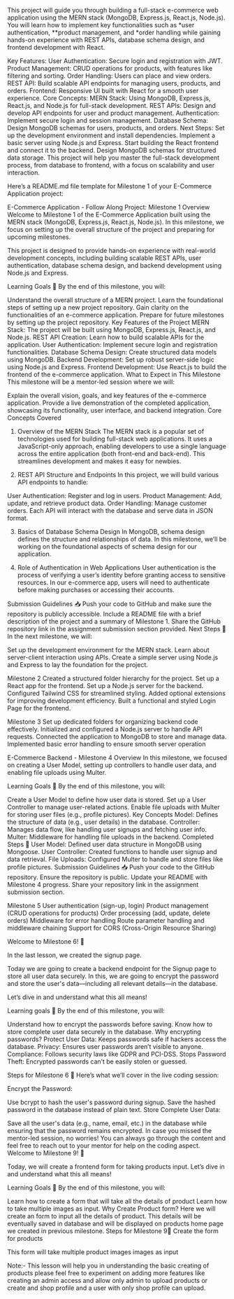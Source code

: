 This project will guide you through building a full-stack e-commerce web application using the MERN stack (MongoDB, Express.js, React.js, Node.js). You will learn how to implement key functionalities such as *user authentication, **product management, and *order handling while gaining hands-on experience with REST APIs, database schema design, and frontend development with React.

Key Features:
User Authentication: Secure login and registration with JWT.
Product Management: CRUD operations for products, with features like filtering and sorting.
Order Handling: Users can place and view orders.
REST API: Build scalable API endpoints for managing users, products, and orders.
Frontend: Responsive UI built with React for a smooth user experience.
Core Concepts:
MERN Stack: Using MongoDB, Express.js, React.js, and Node.js for full-stack development.
REST APIs: Design and develop API endpoints for user and product management.
Authentication: Implement secure login and session management.
Database Schema: Design MongoDB schemas for users, products, and orders.
Next Steps:
Set up the development environment and install dependencies.
Implement a basic server using Node.js and Express.
Start building the React frontend and connect it to the backend.
Design MongoDB schemas for structured data storage.
This project will help you master the full-stack development process, from database to frontend, with a focus on scalability and user interaction.


Here’s a README.md file template for Milestone 1 of your E-Commerce Application project:

E-Commerce Application - Follow Along Project: Milestone 1
Overview
Welcome to Milestone 1 of the E-Commerce Application built using the MERN stack (MongoDB, Express.js, React.js, Node.js). In this milestone, we focus on setting up the overall structure of the project and preparing for upcoming milestones.

This project is designed to provide hands-on experience with real-world development concepts, including building scalable REST APIs, user authentication, database schema design, and backend development using Node.js and Express.

Learning Goals 🎯
By the end of this milestone, you will:

Understand the overall structure of a MERN project.
Learn the foundational steps of setting up a new project repository.
Gain clarity on the functionalities of an e-commerce application.
Prepare for future milestones by setting up the project repository.
Key Features of the Project
MERN Stack: The project will be built using MongoDB, Express.js, React.js, and Node.js.
REST API Creation: Learn how to build scalable APIs for the application.
User Authentication: Implement secure login and registration functionalities.
Database Schema Design: Create structured data models using MongoDB.
Backend Development: Set up robust server-side logic using Node.js and Express.
Frontend Development: Use React.js to build the frontend of the e-commerce application.
What to Expect in This Milestone
This milestone will be a mentor-led session where we will:

Explain the overall vision, goals, and key features of the e-commerce application.
Provide a live demonstration of the completed application, showcasing its functionality, user interface, and backend integration.
Core Concepts Covered
1. Overview of the MERN Stack
The MERN stack is a popular set of technologies used for building full-stack web applications. It uses a JavaScript-only approach, enabling developers to use a single language across the entire application (both front-end and back-end). This streamlines development and makes it easy for newbies.

2. REST API Structure and Endpoints
In this project, we will build various API endpoints to handle:

User Authentication: Register and log in users.
Product Management: Add, update, and retrieve product data.
Order Handling: Manage customer orders.
Each API will interact with the database and serve data in JSON format.

3. Basics of Database Schema Design
In MongoDB, schema design defines the structure and relationships of data. In this milestone, we’ll be working on the foundational aspects of schema design for our application.

4. Role of Authentication in Web Applications
User authentication is the process of verifying a user’s identity before granting access to sensitive resources. In our e-commerce app, users will need to authenticate before making purchases or accessing their accounts.

Submission Guidelines 📥
Push your code to GitHub and make sure the repository is publicly accessible.
Include a README file with a brief description of the project and a summary of Milestone 1.
Share the GitHub repository link in the assignment submission section provided.
Next Steps 🚀
In the next milestone, we will:

Set up the development environment for the MERN stack.
Learn about server-client interaction using APIs.
Create a simple server using Node.js and Express to lay the foundation for the project.

Milestone 2
Created a structured folder hierarchy for the project.
Set up a React app for the frontend.
Set up a Node.js server for the backend.
Configured Tailwind CSS for streamlined styling.
Added optional extensions for improving development efficiency.
Built a functional and styled Login Page for the frontend.

Milestone 3
Set up dedicated folders for organizing backend code effectively.
Initialized and configured a Node.js server to handle API requests.
Connected the application to MongoDB to store and manage data.
Implemented basic error handling to ensure smooth server operation




E-Commerce Backend - Milestone 4
Overview
In this milestone, we focused on creating a User Model, setting up controllers to handle user data, and enabling file uploads using Multer.

Learning Goals 🎯
By the end of this milestone, you will:

Create a User Model to define how user data is stored.
Set up a User Controller to manage user-related actions.
Enable file uploads with Multer for storing user files (e.g., profile pictures).
Key Concepts
Model: Defines the structure of data (e.g., user details) in the database.
Controller: Manages data flow, like handling user signups and fetching user info.
Multer: Middleware for handling file uploads in the backend.
Completed Steps 📝
User Model: Defined user data structure in MongoDB using Mongoose.
User Controller: Created functions to handle user signup and data retrieval.
File Uploads: Configured Multer to handle and store files like profile pictures.
Submission Guidelines 📥
Push your code to the GitHub repository.
Ensure the repository is public.
Update your README with Milestone 4 progress.
Share your repository link in the assignment submission section.



Milestone 5
User authentication (sign-up, login)
Product management (CRUD operations for products)
Order processing (add, update, delete orders)
Middleware for error handling
Route parameter handling and middleware chaining
Support for CORS (Cross-Origin Resource Sharing)

Welcome to Milestone 6! 🌟

In the last lesson, we created the signup page.

Today we are going to create a backend endpoint for the Signup page to store all user data securely. In this, we are going to encrypt the password and store the user's data—including all relevant details—in the database.

Let’s dive in and understand what this all means!

Learning goals 🎯
By the end of this milestone, you will:

Understand how to encrypt the passwords before saving.
Know how to store complete user data securely in the database.
Why encrypting passwords?
Protect User Data: Keeps passwords safe if hackers access the database.
Privacy: Ensures user passwords aren’t visible to anyone.
Compliance: Follows security laws like GDPR and PCI-DSS.
Stops Password Theft: Encrypted passwords can’t be easily stolen or guessed.

Steps for Milestone 6 📝
Here’s what we’ll cover in the live coding session:

Encrypt the Password:

Use bcrypt to hash the user's password during signup.
Save the hashed password in the database instead of plain text.
Store Complete User Data:

Save all the user's data (e.g., name, email, etc.) in the database while ensuring that the password remains encrypted.
In case you missed the mentor-led session, no worries! You can always go through the content and feel free to reach out to your mentor for help on the coding aspect.
Welcome to Milestone 9! 🌟

Today, we will create a frontend form for taking products input. Let’s dive in and understand what this all means!

Learning Goals 🎯
By the end of this milestone, you will:

Learn how to create a form that will take all the details of product
Learn how to take multiple images as input.
Why Create Product form?
Here we will create an form to input all the details of product.
This details will be eventually saved in database and will be displayed on products home page we created in previous milestone.
Steps for Milestone 9📝
Create the form for products

This form will take multiple product images images as input

Note:- This lesson will help you in understanding the basic creating of products please feel free to experiment on adding more features like creating an admin access and allow only admin to upload products or create and shop profile and a user with only shop profile can upload.
